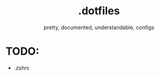 <h1 align="center">.dotfiles</h1>

<p align="center">pretty, documented, understandable, configs</p>

# TODO: 
* .zshrc
